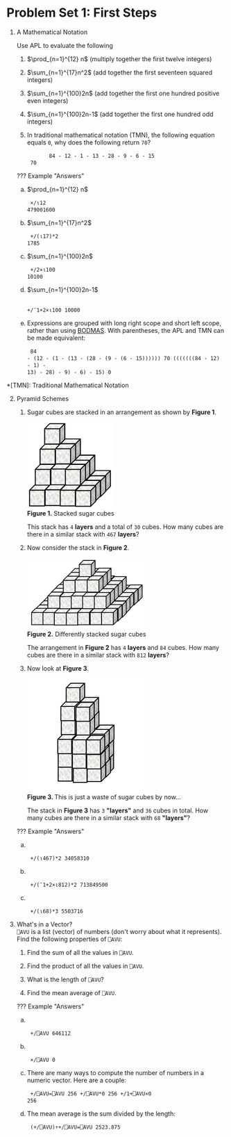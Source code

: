 # Problem Set 1: First Steps
1. A Mathematical Notation

	Use APL to evaluate the following

	1. $\prod_{n=1}^{12} n$ (multiply together the first twelve integers)

	2. $\sum_{n=1}^{17}n^2$ (add together the first seventeen squared integers)

	3. $\sum_{n=1}^{100}2n$ (add together the first one hundred positive even integers)

	4. $\sum_{n=1}^{100}2n-1$ (add together the first one hundred odd integers)

	5. In traditional mathematical notation (TMN), the following equation equals `0`, why does the following return `70`?

		          84 - 12 - 1 - 13 - 28 - 9 - 6 - 15  
		    70

	??? Example "Answers"
		<ol type="a">
		<li>$\prod_{n=1}^{12} n$
		<pre><code>      ×/⍳12
		479001600</code></pre></li>
		<li>$\sum_{n=1}^{17}n^2$
		<pre><code>      +/(⍳17)*2
		1785</code></pre></li>
		<li>$\sum_{n=1}^{100}2n$
		<pre><code>      +/2×⍳100
		10100</code></pre></li>
		<li>$\sum_{n=1}^{100}2n-1$
		<pre><code>      +/¯1+2×⍳100
		10000</code></pre></li>
		<li>Expressions are grouped with long right scope and short left scope, rather than using [BODMAS](https://en.wikipedia.org/wiki/Order_of_operations#Mnemonics). With parentheses, the APL and TMN can be made equivalent:
		<pre><code>      84 - (12 - (1 - (13 - (28 - (9 - (6 - 15))))))
		70
		      (((((((84 - 12) - 1) - 13) - 28) - 9) - 6) - 15)
		0</code></pre>
		</ol>

*[TMN]: Traditional Mathematical Notation

2. Pyramid Schemes
	1. Sugar cubes are stacked in an arrangement as shown by **Figure 1**.

		<img src="../img/SquaredCubes.png" width="200px" alt="Stacked sugar cubes"/>
			<figcaption><strong>Figure 1.</strong> Stacked sugar cubes</figcaption>

		This stack has `4` **layers** and a total of `30` cubes. How many cubes are there in a similar stack with `467` **layers**?

	1. Now consider the stack in **Figure 2**.

		<img src="../img/OddSquaredCubes.png" width="280px" alt="Differently stacked sugar cubes"/>
			<figcaption><strong>Figure 2.</strong> Differently stacked sugar cubes</figcaption>

		The arrangement in **Figure 2** has `4` **layers** and `84` cubes. How many cubes are there in a similar stack with `812` **layers**?

	1. Now look at **Figure 3**.

		<img src="../img/CubedCubes.png" width="280px" alt="This is just a waste of sugar cubes by now..."/>
			<figcaption><strong>Figure 3. </strong>This is just a waste of sugar cubes by now...</figcaption>

		The stack in **Figure 3** has `3` **"layers"** and `36` cubes in total. How many cubes are there in a similar stack with `68` **"layers"**?

	??? Example "Answers"
		<ol type="a">
			<li>  
			<pre><code>      +/(⍳467)*2
		34058310</code></pre></li>
			<li>  
			<pre><code>      +/(¯1+2×⍳812)\*2
		713849500</pre></code></li>
			<li>  
			<pre><code>      +/(⍳68)\*3
		5503716</pre></code></li>
		</ol>

3. What's in a Vector?  
	`⎕AVU` is a list (vector) of numbers (don't worry about what it represents). Find the following properties of `⎕AVU`:  
	1. Find the sum of all the values in `⎕AVU`.

	2. Find the product of all the values in `⎕AVU`.

	3. What is the length of `⎕AVU`?

	4.  Find the mean average of `⎕AVU`.

	??? Example "Answers"
		<ol type="a">
			<li>  
			<pre><code>      +/⎕AVU
		646112</code></pre></li>
			<li>  
			<pre><code>      ×/⎕AVU
		0</code></pre></li>
			<li>There are many ways to compute the number of numbers in a numeric vector. Here are a couple:
			<pre><code>      +/⎕AVU=⎕AVU
		256
		      +/⎕AVU*0
		256
		      +/1+⎕AVU×0
		256</code></pre></li>
			<li> The mean average is the sum divided by the length:
			<pre><code>      (+/⎕AVU)÷+/⎕AVU=⎕AVU
		2523.875</code></pre></li>
		</ol>